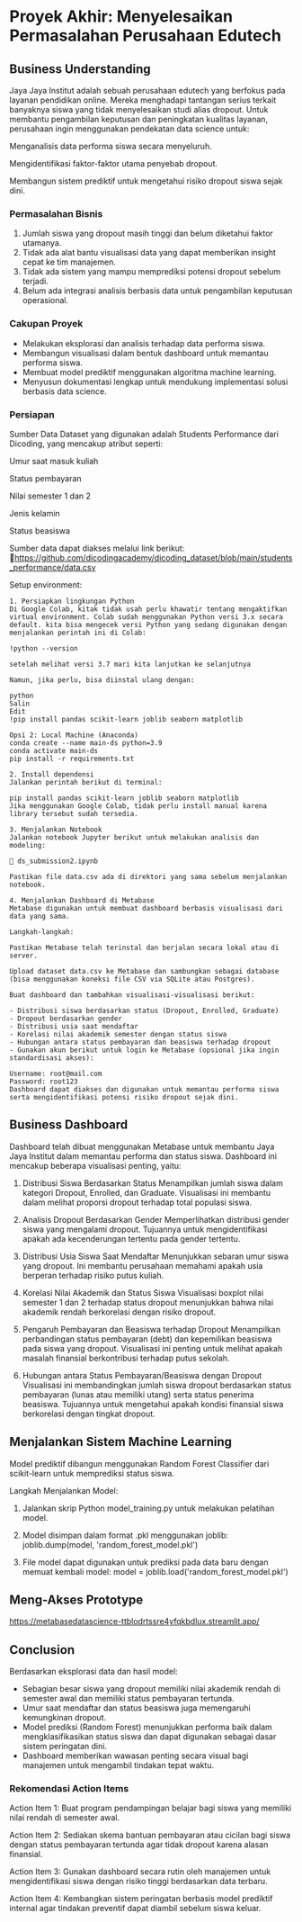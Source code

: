 # Proyek Akhir: Menyelesaikan Permasalahan Perusahaan Edutech

## Business Understanding
Jaya Jaya Institut adalah sebuah perusahaan edutech yang berfokus pada layanan pendidikan online. Mereka menghadapi tantangan serius terkait banyaknya siswa yang tidak menyelesaikan studi alias dropout. Untuk membantu pengambilan keputusan dan peningkatan kualitas layanan, perusahaan ingin menggunakan pendekatan data science untuk:

Menganalisis data performa siswa secara menyeluruh.

Mengidentifikasi faktor-faktor utama penyebab dropout.

Membangun sistem prediktif untuk mengetahui risiko dropout siswa sejak dini.

### Permasalahan Bisnis
1. Jumlah siswa yang dropout masih tinggi dan belum diketahui faktor utamanya.
2. Tidak ada alat bantu visualisasi data yang dapat memberikan insight cepat ke tim manajemen.
3. Tidak ada sistem yang mampu memprediksi potensi dropout sebelum terjadi.
4. Belum ada integrasi analisis berbasis data untuk pengambilan keputusan operasional.

### Cakupan Proyek
- Melakukan eksplorasi dan analisis terhadap data performa siswa.
- Membangun visualisasi dalam bentuk dashboard untuk memantau performa siswa.
- Membuat model prediktif menggunakan algoritma machine learning.
- Menyusun dokumentasi lengkap untuk mendukung implementasi solusi berbasis data science.

### Persiapan

Sumber Data
Dataset yang digunakan adalah Students Performance dari Dicoding, yang mencakup atribut seperti:

Umur saat masuk kuliah

Status pembayaran

Nilai semester 1 dan 2

Jenis kelamin

Status beasiswa

Sumber data dapat diakses melalui link berikut:
🔗https://github.com/dicodingacademy/dicoding_dataset/blob/main/students_performance/data.csv

Setup environment:
```
1. Persiapkan lingkungan Python
Di Google Colab, kitak tidak usah perlu khawatir tentang mengaktifkan virtual environment. Colab sudah menggunakan Python versi 3.x secara default. kita bisa mengecek versi Python yang sedang digunakan dengan menjalankan perintah ini di Colab:

!python --version

setelah melihat versi 3.7 mari kita lanjutkan ke selanjutnya

Namun, jika perlu, bisa diinstal ulang dengan:

python
Salin
Edit
!pip install pandas scikit-learn joblib seaborn matplotlib

Opsi 2: Local Machine (Anaconda)
conda create --name main-ds python=3.9
conda activate main-ds
pip install -r requirements.txt

2. Install dependensi
Jalankan perintah berikut di terminal:

pip install pandas scikit-learn joblib seaborn matplotlib
Jika menggunakan Google Colab, tidak perlu install manual karena library tersebut sudah tersedia.

3. Menjalankan Notebook
Jalankan notebook Jupyter berikut untuk melakukan analisis dan modeling:

📄 ds_submission2.ipynb

Pastikan file data.csv ada di direktori yang sama sebelum menjalankan notebook.

4. Menjalankan Dashboard di Metabase
Metabase digunakan untuk membuat dashboard berbasis visualisasi dari data yang sama.

Langkah-langkah:

Pastikan Metabase telah terinstal dan berjalan secara lokal atau di server.

Upload dataset data.csv ke Metabase dan sambungkan sebagai database (bisa menggunakan koneksi file CSV via SQLite atau Postgres).

Buat dashboard dan tambahkan visualisasi-visualisasi berikut:

- Distribusi siswa berdasarkan status (Dropout, Enrolled, Graduate)
- Dropout berdasarkan gender
- Distribusi usia saat mendaftar
- Korelasi nilai akademik semester dengan status siswa
- Hubungan antara status pembayaran dan beasiswa terhadap dropout
- Gunakan akun berikut untuk login ke Metabase (opsional jika ingin standardisasi akses):

Username: root@mail.com
Password: root123
Dashboard dapat diakses dan digunakan untuk memantau performa siswa serta mengidentifikasi potensi risiko dropout sejak dini.
```

## Business Dashboard
Dashboard telah dibuat menggunakan Metabase untuk membantu Jaya Jaya Institut dalam memantau performa dan status siswa. Dashboard ini mencakup beberapa visualisasi penting, yaitu:
1. Distribusi Siswa Berdasarkan Status
Menampilkan jumlah siswa dalam kategori Dropout, Enrolled, dan Graduate. Visualisasi ini membantu dalam melihat proporsi dropout terhadap total populasi siswa.

2. Analisis Dropout Berdasarkan Gender
Memperlihatkan distribusi gender siswa yang mengalami dropout. Tujuannya untuk mengidentifikasi apakah ada kecenderungan tertentu pada gender tertentu.

3. Distribusi Usia Siswa Saat Mendaftar
Menunjukkan sebaran umur siswa yang dropout. Ini membantu perusahaan memahami apakah usia berperan terhadap risiko putus kuliah.

4. Korelasi Nilai Akademik dan Status Siswa
Visualisasi boxplot nilai semester 1 dan 2 terhadap status dropout menunjukkan bahwa nilai akademik rendah berkorelasi dengan risiko dropout.

5. Pengaruh Pembayaran dan Beasiswa terhadap Dropout
Menampilkan perbandingan status pembayaran (debt) dan kepemilikan beasiswa pada siswa yang dropout. Visualisasi ini penting untuk melihat apakah masalah finansial berkontribusi terhadap putus sekolah.

6. Hubungan antara Status Pembayaran/Beasiswa dengan Dropout
Visualisasi ini membandingkan jumlah siswa dropout berdasarkan status pembayaran (lunas atau memiliki utang) serta status penerima beasiswa. Tujuannya untuk mengetahui apakah kondisi finansial siswa berkorelasi dengan tingkat dropout.


## Menjalankan Sistem Machine Learning
Model prediktif dibangun menggunakan Random Forest Classifier dari scikit-learn untuk memprediksi status siswa.

Langkah Menjalankan Model:
1. Jalankan skrip Python model_training.py untuk melakukan pelatihan model.
2. Model disimpan dalam format .pkl menggunakan joblib:
joblib.dump(model, 'random_forest_model.pkl')

3. File model dapat digunakan untuk prediksi pada data baru dengan memuat kembali model:
model = joblib.load('random_forest_model.pkl')

## Meng-Akses Prototype
https://metabasedatascience-ttblodrtssre4yfqkbdlux.streamlit.app/

## Conclusion
Berdasarkan eksplorasi data dan hasil model:
- Sebagian besar siswa yang dropout memiliki nilai akademik rendah di semester awal dan memiliki status pembayaran tertunda.
- Umur saat mendaftar dan status beasiswa juga memengaruhi kemungkinan dropout.
- Model prediksi (Random Forest) menunjukkan performa baik dalam mengklasifikasikan status siswa dan dapat digunakan sebagai dasar sistem peringatan dini.
- Dashboard memberikan wawasan penting secara visual bagi manajemen untuk mengambil tindakan tepat waktu.

### Rekomendasi Action Items
Action Item 1:
Buat program pendampingan belajar bagi siswa yang memiliki nilai rendah di semester awal.

Action Item 2:
Sediakan skema bantuan pembayaran atau cicilan bagi siswa dengan status pembayaran tertunda agar tidak dropout karena alasan finansial.

Action Item 3:
Gunakan dashboard secara rutin oleh manajemen untuk mengidentifikasi siswa dengan risiko tinggi berdasarkan data terbaru.

Action Item 4:
Kembangkan sistem peringatan berbasis model prediktif internal agar tindakan preventif dapat diambil sebelum siswa keluar.
